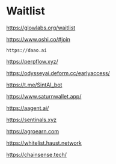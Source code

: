# Waitlist

https://glowlabs.org/waitlist

https://www.oshi.co/#join
```
https://daao.ai
```
https://perpflow.xyz/

https://odysseyai.deform.cc/earlyaccess/

https://t.me/SintAI_bot

https://www.saturnwallet.app/

https://aagent.ai/

https://sentinals.xyz

https://agroearn.com

https://whitelist.haust.network

https://chainsense.tech/
